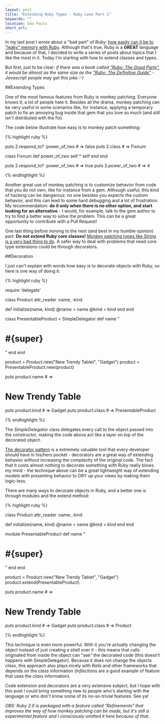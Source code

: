 ```yaml
---
layout: post
title: "Extending Ruby Types - Ruby Love Part 1"
keywords: ""
location: São Paulo
short_url: 
---
```


In my last post I wrote about a "bad part" of Ruby: [how easily can it be to "leaky" memory with Ruby](http://victorarias.com.br/2013/08/13/leaky-ruby.html). Although that's true, Ruby is a **GREAT** language and because of that, I decided to write a series of posts about topics that I like the most in it. Today I'm starting with how to extend classes and types.

<!-- more -->

But first, just to be clear: _if there was a book called ["Ruby: The Good Parts"](http://www.amazon.com/gp/product/0596517742/ref=as_li_ss_tl?ie=UTF8&camp=1789&creative=390957&creativeASIN=0596517742&linkCode=as2&tag=vicarisblo-20), it would be almost as the same size as the ["Ruby: The Definitive Guide"](http://www.amazon.com/gp/product/0596805527/ref=as_li_ss_tl?ie=UTF8&camp=1789&creative=390957&creativeASIN=0596805527&linkCode=as2&tag=vicarisblo-20) - Javascript people may get this joke :-)_

##Extending Types

One of the most famous features from Ruby is monkey patching. Everyone knows it, a lot of people hate it. Besides all the drama, monkey patching can be very useful in some scenarios like, for instance, applying a temporary patch to fix an annoying bug inside that gem that you love so much (and still isn't distributed with the fix). 

The code below illustrate how easy is to monkey patch something:

{% highlight ruby %}

puts 2.respond_to? :power_of_two  # => false
puts 2.class                      # => Fixnum

class Fixnum
  def power_of_two
    self * self
  end
end

puts 2.respond_to? :power_of_two  # => true
puts 2.power_of_two               # => 4

{% endhighlight %}

Another great use of monkey patching is to customize behavior from code that you do not own, like for instance from a gem. Although useful, this kind of hacking can be dangerous: no one besides you expects the custom behavior, and this can lead to some hard debugging and a lot of frustration. My recommendation: **do it only when there is no other option, and start looking for an alternative** - I would, for example, talk to the gem author to try to find a better way to solve the problem. This can be a great opportunity to contribute with a Pull Request!

One last thing before moving to the next (and best in my humble opinion) part: **Do not extend Ruby core classes!** [Monkey patching types like String is a very bad thing to do](http://brainspec.com/blog/2013/08/09/make-love-not-ruby-core-extensions/). A safer way to deal with problems that need core type extensions could be through decorators.

##Decoration

I just can't explain with words how easy is to decorate objects with Ruby, so here is one way of doing it:

{% highlight ruby %}

require 'delegate'

class Product
  attr_reader :name, :kind

  def initialize(name, kind)
    @name = name
    @kind = kind
  end
end

class PresentableProduct < SimpleDelegator
  def name
    "<h1>#{super}</h1>"
  end
end

product = Product.new("New Trendy Tablet", "Gadget")
product = PresentableProduct.new(product)

puts product.name   # => <h1>New Trendy Table</h1>
puts product.kind   # => Gadget
puts product.class  # => PresentableProduct

{% endhighlight %}

The *SimpleDelegator* class delegates every call to the object passed into the constructor, making the code above act like a layer on top of the decorated object.

[The decorator pattern](http://en.wikipedia.org/wiki/Decorator_pattern) is a extremely valuable tool that every developer should have in his/hers pocket - decorators are a great way of extending behavior without increasing the complexity of the original code. The fact that it costs almost nothing to decorate something with Ruby really blows my mind - the technique above can be a great lightweight way of extending models with presenting behavior to DRY up your views by making them logic-less.

There are many ways to decorate objects in Ruby, and a better one is through modules and the extend method:

{% highlight ruby %}

class Product
  attr_reader :name, :kind

  def initialize(name, kind)
    @name = name
    @kind = kind
  end
end

module PresentableProduct
  def name
    "<h1>#{super}</h1>"
  end
end

product = Product.new("New Trendy Tablet", "Gadget")
product.extend(PresentableProduct)

puts product.name   # => <h1>New Trendy Table</h1>
puts product.kind   # => Gadget
puts product.class  # => Product

{% endhighlight %}

This technique is even more powerful. With it you're actually changing the object instead of just creating a shell over it - this means that calls originated from inside the object can "see" the decorated code (this doesn't happens with SimpleDelegator). Because it does not change the objects *class*, this approach also plays nicely with *Rails* and other frameworks that depends on the *class* information (*Inflections* are a good example of feature that uses the *class* information).

Code extension and decorators are a very extensive subject, but I hope with this post I could bring something new to people who's starting with the language or who don't know some of its no-so-trivial features. See ya!

*OBS: Ruby 2.0 is packaged with a feature called "Refinements" that improves the way of how monkey patching can be made, but it's still a experimental feature and I consciously omitted it here because of that.*



